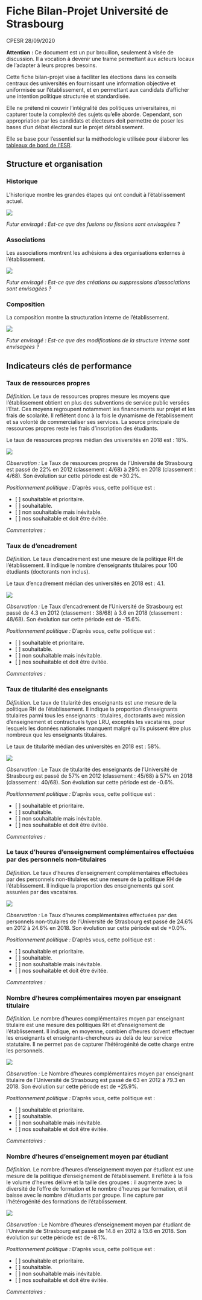 Fiche Bilan-Projet Université de Strasbourg
================
CPESR
28/09/2020

**Attention :** Ce document est un pur brouillon, seulement à visée de
discussion. Il a vocation à devenir une trame permettant aux acteurs
locaux de l’adapter à leurs propres besoins.

Cette fiche bilan-projet vise à faciliter les élections dans les
conseils centraux des universités en fournissant une information
objective et uniformisée sur l’établissement, et en permettant aux
candidats d’afficher une intention politique structurée et standardisée.

Elle ne prétend ni couvrir l’intégralité des politiques universitaires,
ni capturer toute la complexité des sujets qu’elle aborde. Cependant,
son appropriation par les candidats et électeurs doit permettre de poser
les bases d’un débat électoral sur le projet détablissement.

Elle se base pour l’essentiel sur la méthodologie utilisée pour élaborer
les [tableaux de bord de
l’ESR](https://cpesr.fr/2020/09/tableau-de-bord-esr/).

## Structure et organisation

### Historique

L’historique montre les grandes étapes qui ont conduit à l’établissement
actuel.

![](fbpESR_files/figure-gfm/histoire-1.png)<!-- -->

*Futur envisagé : Est-ce que des fusions ou fissions sont envisagées ?*

### Associations

Les associations montrent les adhésions à des organisations externes à
l’établissement.

![](fbpESR_files/figure-gfm/associations-1.png)<!-- -->

*Futur envisagé : Est-ce que des créations ou suppressions
d’associations sont envisagées ?*

### Composition

La composition montre la structuration interne de l’établissement.

![](fbpESR_files/figure-gfm/composition-1.png)<!-- -->

*Futur envisagé : Est-ce que des modifications de la structure interne
sont envisagées ?*

## Indicateurs clés de performance

### Taux de ressources propres

*Définition.* Le taux de ressources propres mesure les moyens que
l’établissement obtient en plus des subventions de service public
versées l’Etat. Ces moyens regroupent notamment les financements sur
projet et les frais de scolarité. Il reflêtent donc à la fois le
dynamisme de l’établissement et sa volonté de commercialiser ses
services. La source principale de ressources propres reste les frais
d’inscription des étudiants.

Le taux de ressources propres médian des universités en 2018 est : 18%.

![](fbpESR_files/figure-gfm/kpi.K.proPres-1.png)<!-- -->

*Observation :* Le Taux de ressources propres de l’Université de
Strasbourg est passé de 22% en 2012 (classement : 4/68) à 29% en 2018
(classement : 4/68). Son évolution sur cette période est de +30.2%.

*Positionnement politique :* D’après vous, cette politique est :

  - \[ \] souhaitable et prioritaire.
  - \[ \] souhaitable.
  - \[ \] non souhaitable mais inévitable.
  - \[ \] nos souhaitable et doit être évitée.

*Commentaires :*

### Taux de d’encadrement

*Définition.* Le taux d’encadrement est une mesure de la politique RH de
l’établissement. Il indique le nombre d’enseignants titulaires pour 100
étudiants (doctorants non inclus).

Le taux d’encadrement médian des universités en 2018 est : 4.1.

![](fbpESR_files/figure-gfm/kpi.K.titPetu-1.png)<!-- -->

*Observation :* Le Taux d’encadrement de l’Université de Strasbourg est
passé de 4.3 en 2012 (classement : 38/68) à 3.6 en 2018 (classement :
48/68). Son évolution sur cette période est de -15.6%.

*Positionnement politique :* D’après vous, cette politique est :

  - \[ \] souhaitable et prioritaire.
  - \[ \] souhaitable.
  - \[ \] non souhaitable mais inévitable.
  - \[ \] nos souhaitable et doit être évitée.

*Commentaires :*

### Taux de titularité des enseignants

*Définition.* Le taux de titularité des enseignants est une mesure de la
politique RH de l’établissement. Il indique la proportion d’enseignants
titulaires parmi tous les enseignants : titulaires, doctorants avec
mission d’enseignement et contractuels type LRU, exceptés les
vacataires, pour lesquels les données nationales manquent malgré qu’ils
puissent être plus nombreux que les enseignants titulaires.

Le taux de titularité médian des universités en 2018 est : 58%.

![](fbpESR_files/figure-gfm/kpi.K.titPens-1.png)<!-- -->

*Observation :* Le Taux de titularité des enseignants de l’Université de
Strasbourg est passé de 57% en 2012 (classement : 45/68) à 57% en 2018
(classement : 40/68). Son évolution sur cette période est de -0.6%.

*Positionnement politique :* D’après vous, cette politique est :

  - \[ \] souhaitable et prioritaire.
  - \[ \] souhaitable.
  - \[ \] non souhaitable mais inévitable.
  - \[ \] nos souhaitable et doit être évitée.

*Commentaires
:*

### Le taux d’heures d’enseignement complémentaires effectuées par des personnels non-titulaires

*Définition.* Le taux d’heures d’enseignement complémentaires effectuées
par des personnels non-titulaires est une mesure de la politique RH de
l’établissement. Il indique la proportion des enseignements qui sont
assurées par des vacataires.

![](fbpESR_files/figure-gfm/kpi.K.hcvPhee-1.png)<!-- -->

*Observation :* Le Taux d’heures complémentaires effectuées par des
personnels non-titulaires de l’Université de Strasbourg est passé de
24.6% en 2012 à 24.6% en 2018. Son évolution sur cette période est de
+0.0%.

*Positionnement politique :* D’après vous, cette politique est :

  - \[ \] souhaitable et prioritaire.
  - \[ \] souhaitable.
  - \[ \] non souhaitable mais inévitable.
  - \[ \] nos souhaitable et doit être évitée.

*Commentaires :*

### Nombre d’heures complémentaires moyen par enseignant titulaire

*Définition.* Le nombre d’heures complémentaires moyen par enseignant
titulaire est une mesure des politiques RH et d’enseignement de
l’établissement. Il indique, en moyenne, combien d’heures doivent
effectuer les enseignants et enseignants-chercheurs au delà de leur
service statutaire. Il ne permet pas de capturer l’hétérogénité de cette
charge entre les personnels.

![](fbpESR_files/figure-gfm/kpi.K.hctPtit-1.png)<!-- -->

*Observation :* Le Nombre d’heures complémentaires moyen par enseignant
titulaire de l’Université de Strasbourg est passé de 63 en 2012 à 79.3
en 2018. Son évolution sur cette période est de +25.9%.

*Positionnement politique :* D’après vous, cette politique est :

  - \[ \] souhaitable et prioritaire.
  - \[ \] souhaitable.
  - \[ \] non souhaitable mais inévitable.
  - \[ \] nos souhaitable et doit être évitée.

*Commentaires :*

### Nombre d’heures d’enseignement moyen par étudiant

*Définition.* Le nombre d’heures d’enseignement moyen par étudiant est
une mesure de la politique d’enseignement de l’établissement. Il reflète
à la fois le volume d’heures délivré et la taille des groupes : il
augmente avec la diversité de l’offre de formation et le nombre d’heures
par formation, et il baisse avec le nombre d’étudiants par groupe. Il ne
capture par l’hétérogénité des formations de l’établissement.

![](fbpESR_files/figure-gfm/kpi.K.heePetu-1.png)<!-- -->

*Observation :* Le Nombre d’heures d’enseignement moyen par étudiant de
l’Université de Strasbourg est passé de 14.8 en 2012 à 13.6 en 2018. Son
évolution sur cette période est de -8.1%.

*Positionnement politique :* D’après vous, cette politique est :

  - \[ \] souhaitable et prioritaire.
  - \[ \] souhaitable.
  - \[ \] non souhaitable mais inévitable.
  - \[ \] nos souhaitable et doit être évitée.

*Commentaires :*
